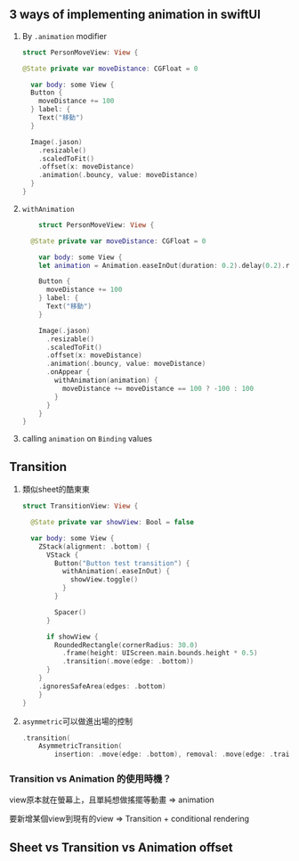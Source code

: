 
## 3 ways of implementing animation in swiftUI

1. By `.animation` modifier

    ```swift
    struct PersonMoveView: View {

    @State private var moveDistance: CGFloat = 0

      var body: some View {
      Button {
        moveDistance += 100
      } label: {
        Text("移動")
      }

      Image(.jason)
        .resizable()
        .scaledToFit()
        .offset(x: moveDistance)
        .animation(.bouncy, value: moveDistance)
      }
    }
    ```

2. `withAnimation`

    ```swift
        struct PersonMoveView: View {

      @State private var moveDistance: CGFloat = 0

        var body: some View {
        let animation = Animation.easeInOut(duration: 0.2).delay(0.2).repeatForever(autoreverses: true)

        Button {
          moveDistance += 100
        } label: {
          Text("移動")
        }

        Image(.jason)
          .resizable()
          .scaledToFit()
          .offset(x: moveDistance)
          .animation(.bouncy, value: moveDistance)
          .onAppear {
            withAnimation(animation) {
              moveDistance += moveDistance == 100 ? -100 : 100
            }
          }
        }
    }
    ```

3. calling `animation` on `Binding` values

## Transition

1. 類似sheet的酷東東

    ```swift
    struct TransitionView: View {

      @State private var showView: Bool = false

      var body: some View {
        ZStack(alignment: .bottom) {
          VStack {
            Button("Button test transition") {
              withAnimation(.easeInOut) {
                showView.toggle()
              }
            }

            Spacer()
          }

          if showView {
            RoundedRectangle(cornerRadius: 30.0)
              .frame(height: UIScreen.main.bounds.height * 0.5)
              .transition(.move(edge: .bottom))
          }
        }
        .ignoresSafeArea(edges: .bottom)
        }
    }
    ```

2. `asymmetric`可以做進出場的控制

    ```swift
    .transition(
        AsymmetricTransition(
            insertion: .move(edge: .bottom), removal: .move(edge: .trailing)))
    ```

### Transition vs Animation 的使用時機？

view原本就在螢幕上，且單純想做搖擺等動畫 => animation

要新增某個view到現有的view => Transition + conditional rendering

## Sheet vs Transition vs Animation offset